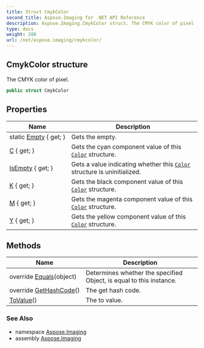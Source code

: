 ```yaml
---
title: Struct CmykColor
second_title: Aspose.Imaging for .NET API Reference
description: Aspose.Imaging.CmykColor struct. The CMYK color of pixel
type: docs
weight: 280
url: /net/aspose.imaging/cmykcolor/
---
```

## CmykColor structure

The CMYK color of pixel.

```csharp
public struct CmykColor
```

## Properties

| Name | Description |
| --- | --- |
| static [Empty](../../aspose.imaging/cmykcolor/empty/) { get; } | Gets the empty. |
| [C](../../aspose.imaging/cmykcolor/c/) { get; } | Gets the cyan component value of this [`Color`](../color/) structure. |
| [IsEmpty](../../aspose.imaging/cmykcolor/isempty/) { get; } | Gets a value indicating whether this [`Color`](../color/) structure is uninitialized. |
| [K](../../aspose.imaging/cmykcolor/k/) { get; } | Gets the black component value of this [`Color`](../color/) structure. |
| [M](../../aspose.imaging/cmykcolor/m/) { get; } | Gets the magenta component value of this [`Color`](../color/) structure. |
| [Y](../../aspose.imaging/cmykcolor/y/) { get; } | Gets the yellow component value of this [`Color`](../color/) structure. |

## Methods

| Name | Description |
| --- | --- |
| override [Equals](../../aspose.imaging/cmykcolor/equals/)(object) | Determines whether the specified Object, is equal to this instance. |
| override [GetHashCode](../../aspose.imaging/cmykcolor/gethashcode/)() | The get hash code. |
| [ToValue](../../aspose.imaging/cmykcolor/tovalue/)() | The to value. |

### See Also

* namespace [Aspose.Imaging](../../aspose.imaging/)
* assembly [Aspose.Imaging](../../)


